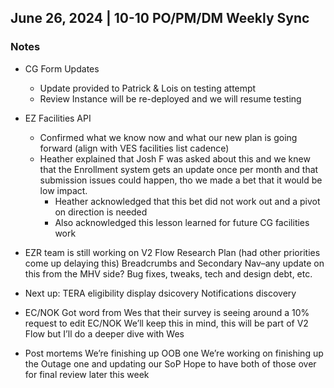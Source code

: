 ## June 26, 2024 | 10-10 PO/PM/DM Weekly Sync

### Notes
- CG Form Updates
     - Update provided to Patrick & Lois on testing attempt
     - Review Instance will be re-deployed and we will resume testing
- EZ Facilities API
     - Confirmed what we know now and what our new plan is going forward (align with VES facilities list cadence)
     - Heather explained that Josh F was asked about this and we knew that the Enrollment system gets an update once per month and that submission issues could happen, tho we made a bet that it would be low impact.
          - Heather acknowledged that this bet did not work out and a pivot on direction is needed
          - Also acknowledged this lesson learned for future CG facilities work

- EZR team is still working on
     V2 Flow Research Plan (had other priorities come up delaying this)
     Breadcrumbs and Secondary Nav–any update on this from the MHV side?
     Bug fixes, tweaks, tech and design debt, etc.
- Next up:
     TERA eligibility display dsicovery
     Notifications discovery
- EC/NOK
     Got word from Wes that their survey is seeing around a 10% request to edit EC/NOK
     We’ll keep this in mind, this will be part of V2 Flow but I’ll do a deeper dive with Wes
- Post mortems
     We’re finishing up OOB one
     We’re working on finishing up the Outage one and updating our SoP
     Hope to have both of those over for final review later this week
